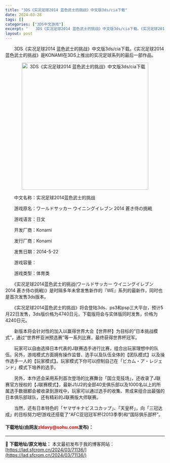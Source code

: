 ```yaml
---
title: "3DS《实况足球2014 蓝色武士的挑战》中文版3ds/cia下载"
date: 2024-03-28
tags: []
categories: ["3DS中文游戏"]
excerpt: "　　3DS《实况足球2014 蓝色武士的挑战》中文版3ds/cia下载。《实况足球2014蓝色武士的挑战》是KONAMI在3DS上推出的实况足球系列的最后一部作品。 　　中文名称：实况足球2014蓝色武士的挑战 　　游戏原名：ワールドサッカー ウイニングイレブン 2014 蒼き侍の挑戦 　　游戏语言&hellip;"
layout: post
---
```


 <p>　　3DS《实况足球2014 蓝色武士的挑战》中文版3ds/cia下载。《实况足球2014蓝色武士的挑战》是KONAMI在3DS上推出的实况足球系列的最后一部作品。</p> <p align="center"><img align="" border="0" src="https://lad.sfcrom.cn/wp-content/uploads/2024/03/20240328_66054746c8b55.jpg" width="400" alt="3DS《实况足球2014 蓝色武士的挑战》中文版3ds/cia下载" /></p> <p>　　中文名称：实况足球2014蓝色武士的挑战</p> <p>　　游戏原名：ワールドサッカー ウイニングイレブン 2014 蒼き侍の挑戦</p> <p>　　游戏语言：日文</p> <p>　　开发厂商：Konami</p> <p>　　发行厂商：Konami</p> <p>　　发售日期：2014-5-22</p> <p>　　游戏容量：</p> <p>　　游戏类型：体育类</p> <p>　　《实况足球2014蓝色武士的挑战(ワールドサッカー ウイニングイレブン 2014 蒼き侍の挑戦)》是时隔多年未曾发售新作的『WE』系列的最新作，同时也是首次发售3ds版本。</p> <p>　　《实况足球2014蓝色武士的挑战》将会登陆3ds、ps3和psp三大平台，预计5月22日发售，3ds版价格为4740日元，下载版将会与实体版同时发售，价格为4240日元。</p> <p>　　新版本将会针对性的加入以赢得世界大会【世界杯】为目标的&ldquo;日本挑战模式&rdquo;，通过&ldquo;世界杯亚洲预选赛&rdquo;等一系列比赛，最终获得世界杯冠军。</p> <p>　　玩家可以自由选择日本代表的J联赛选手进行比赛，组合出玩家理想中的队伍。另外，游戏模式方面拥有操作监督、选手以及队伍全体的【团队模式】以及操作选手一人的【玩家模式】。玩家模式下你可以控制自己在「ビカム・ア・レジェンド」模式下培养的选手。</p> <p>　　另外，本作还会采用系列首次登场的比赛舞台「国立竞技场」，还收录了J联赛官方授权的【J联赛模式】，最新J1/J2的全部40支俱乐部以及1000名以上的所属选手数据都会被收录到游戏中，玩家可以通过选手的收集、育成来组合出最强的日本俱乐部球队，还有精彩的J联赛版大师联赛。</p> <p>　　当然，还有日本特色的「ヤマザキナビスコカップ」、「天皇杯」，向「三冠达成」的目标努力吧!游戏还搭载了&ldquo;AFC亚冠冠军杯(2013季季)和&ldquo;国际俱乐部杯&rdquo;。</p> <p><h4>下载地址(由网友<font color="red">zldavy@sohu.com</font>发布)：</h4></p> 

---
📖 **下载地址/原文地址：** 本文最初发布于我的博客网站：[https://lad.sfcrom.cn/2024/03/71136/](https://lad.sfcrom.cn/2024/03/71136/)
